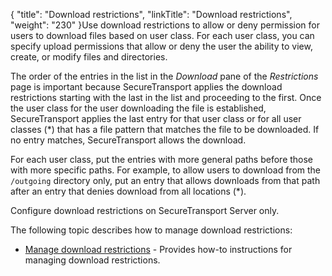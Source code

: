 {
    "title": "Download restrictions",
    "linkTitle": "Download restrictions",
    "weight": "230"
}Use download restrictions to allow or deny permission for users to download files based on user class. For each user class, you can specify upload permissions that allow or deny the user the ability to view, create, or modify files and directories.

The order of the entries in the list in the *Download* pane of the *Restrictions* page is important because SecureTransport applies the download restrictions starting with the last in the list and proceeding to the first. Once the user class for the user downloading the file is established, SecureTransport applies the last entry for that user class or for all user classes (\*) that has a file pattern that matches the file to be downloaded. If no entry matches, SecureTransport allows the download.

For each user class, put the entries with more general paths before those with more specific paths. For example, to allow users to download from the `/outgoing` directory only, put an entry that allows downloads from that path after an entry that denies download from all locations (\*).

Configure download restrictions on SecureTransport Server only.

The following topic describes how to manage download restrictions:

-   [Manage download restrictions](t_st_downloadrestrictions) - Provides how-to instructions for managing download restrictions.
